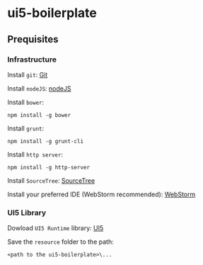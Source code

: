 ui5-boilerplate
===============

## Prequisites

### Infrastructure

Install `git`: [Git](http://msysgit.github.io/)

Install `nodeJS`: [nodeJS](http://nodejs.org/)

Install `bower`:
```
npm install -g bower
```

Install `grunt`:
```
npm install -g grunt-cli
```

Install `http server`:
```
npm install -g http-server
```

Install `SourceTree`: [SourceTree](http://www.sourcetreeapp.com/)

Install your preferred IDE (WebStorm recommended): [WebStorm](http://www.jetbrains.com/webstorm/)

### UI5 Library

Dowload `UI5 Runtime` library: [UI5](http://sap.github.io/openui5/download.html/)

Save the `resource` folder to the path:
```
<path to the ui5-boilerplate>\...
```